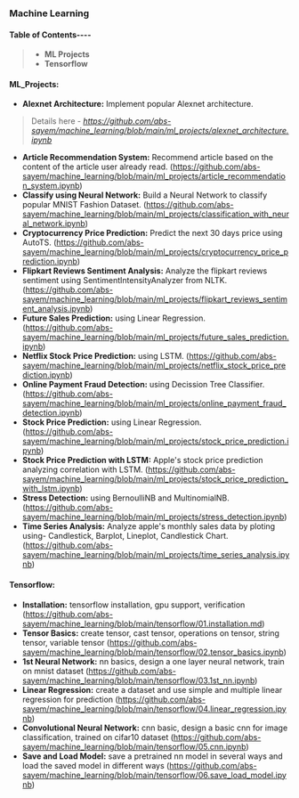 ### **Machine Learning**

#### **Table of Contents----**
> * **ML Projects**
> * **Tensorflow**

#### **ML_Projects:**
* **Alexnet Architecture:** Implement popular Alexnet architecture. 
> Details here - *https://github.com/abs-sayem/machine_learning/blob/main/ml_projects/alexnet_architecture.ipynb*
* **Article Recommendation System:** Recommend article based on the content of the article user already read. (https://github.com/abs-sayem/machine_learning/blob/main/ml_projects/article_recommendation_system.ipynb)
* **Classify using Neural Network:** Build a Neural Network to classify popular MNIST Fashion Dataset. (https://github.com/abs-sayem/machine_learning/blob/main/ml_projects/classification_with_neural_network.ipynb)
* **Cryptocurrency Price Prediction:** Predict the next 30 days price using AutoTS. (https://github.com/abs-sayem/machine_learning/blob/main/ml_projects/cryptocurrency_price_prediction.ipynb)
* **Flipkart Reviews Sentiment Analysis:** Analyze the flipkart reviews sentiment using SentimentIntensityAnalyzer from NLTK. (https://github.com/abs-sayem/machine_learning/blob/main/ml_projects/flipkart_reviews_sentiment_analysis.ipynb)
* **Future Sales Prediction:** using Linear Regression. (https://github.com/abs-sayem/machine_learning/blob/main/ml_projects/future_sales_prediction.ipynb)
* **Netflix Stock Price Prediction:** using LSTM. (https://github.com/abs-sayem/machine_learning/blob/main/ml_projects/netflix_stock_price_prediction.ipynb)
* **Online Payment Fraud Detection:** using Decission Tree Classifier. (https://github.com/abs-sayem/machine_learning/blob/main/ml_projects/online_payment_fraud_detection.ipynb)
* **Stock Price Prediction:** using Linear Regression. (https://github.com/abs-sayem/machine_learning/blob/main/ml_projects/stock_price_prediction.ipynb)
* **Stock Price Prediction with LSTM:** Apple's stock price prediction analyzing correlation with LSTM. (https://github.com/abs-sayem/machine_learning/blob/main/ml_projects/stock_price_prediction_with_lstm.ipynb)
* **Stress Detection:** using BernoulliNB and MultinomialNB. (https://github.com/abs-sayem/machine_learning/blob/main/ml_projects/stress_detection.ipynb)
* **Time Series Analysis:** Analyze apple's monthly sales data by ploting using- Candlestick, Barplot, Lineplot, Candlestick Chart. (https://github.com/abs-sayem/machine_learning/blob/main/ml_projects/time_series_analysis.ipynb)
#### **Tensorflow:**
* **Installation:** tensorflow installation, gpu support, verification (https://github.com/abs-sayem/machine_learning/blob/main/tensorflow/01.installation.md)
* **Tensor Basics:** create tensor, cast tensor, operations on tensor, string tensor, variable tensor (https://github.com/abs-sayem/machine_learning/blob/main/tensorflow/02.tensor_basics.ipynb)
* **1st Neural Network:** nn basics, design a one layer neural network, train on mnist dataset (https://github.com/abs-sayem/machine_learning/blob/main/tensorflow/03.1st_nn.ipynb)
* **Linear Regression:** create a dataset and use simple and multiple linear regression for prediction (https://github.com/abs-sayem/machine_learning/blob/main/tensorflow/04.linear_regression.ipynb)
* **Convolutional Neural Network:** cnn basic, design a basic cnn for image classification, trained on cifar10 dataset (https://github.com/abs-sayem/machine_learning/blob/main/tensorflow/05.cnn.ipynb)
* **Save and Load Model:** save a pretrained nn model in several ways and load the saved model in different ways (https://github.com/abs-sayem/machine_learning/blob/main/tensorflow/06.save_load_model.ipynb)